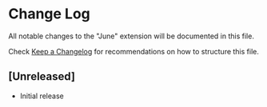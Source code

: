 # Change Log

All notable changes to the "June" extension will be documented in this file.

Check [Keep a Changelog](http://keepachangelog.com/) for recommendations on how to structure this file.

## [Unreleased]

- Initial release

